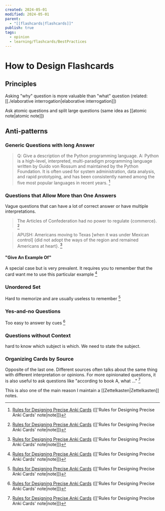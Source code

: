 ```yaml
---
created: 2024-05-01
modified: 2024-05-01
parent:
  - "[[flashcards|flashcards]]"
publish: true
tags:
  - opinion
  - learning/flashcards/BestPractices
---
```


# How to Design Flashcards
## Principles
Asking "why" question is more valuable than "what" question (related: [[./elaborative interrogation|elaborative interrogation]])

Ask atomic questions and split large questions (same idea as [[atomic note|atomic note]])

## Anti-patterns
### Generic Questions with long Answer
  > Q: Give a description of the Python programming language. 
  > A: Python is a high-level, interpreted, multi-paradigm programming language written by Guido von Rossum and maintained by the Python Foundation. It is often used for system administration, data analysis, and rapid prototyping, and has been consistently named among the five most popular languages in recent years. [^precise]

### Questions that Allow More than One Answers
Vague questions that can have a lot of correct answer or have multiple interpretations.
> The Articles of Confederation had no power to regulate {commerce}. [^precise]

> APUSH: Americans moving to Texas [when it was under Mexican control] {did not adopt the ways of the region and remained Americans at heart}. [^precise]

#### "Give An Example Of"
A special case but is very prevalent. It requires you to remember that the card want me to use this particular example [^precise]

### Unordered Set
Hard to memorize and are usually useless to remember  [^precise]

### Yes-and-no Questions
Too easy to answer by cues [^precise]

### Questions without Context
hard to know which subject is which. We need to state the subject.
### Organizing Cards by Source
Opposite of the last one. Different sources often talks about the same thing with different interpretation or opinions. For more opinionated questions, it is also useful to ask questions like "according to book A, what ..." [^precise]

This is also one of the main reason I maintain a [[Zettelkasten|Zettelkasten]] notes.


[^precise]: [Rules for Designing Precise Anki Cards](https://controlaltbackspace.org/precise/) ([['Rules for Designing Precise Anki Cards' note|note]])